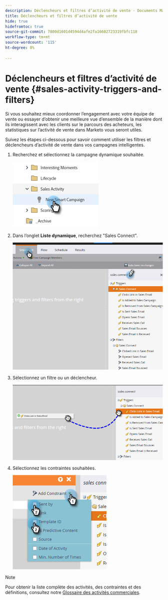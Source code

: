 ```yaml
---
description: Déclencheurs et filtres d’activité de vente - Documents Marketo - Documentation du produit
title: Déclencheurs et filtres d’activité de vente
hide: true
hidefromtoc: true
source-git-commit: 7800d1601d4594d4afe2fa16602723319fbfc118
workflow-type: tm+mt
source-wordcount: '115'
ht-degree: 0%

---
```


# Déclencheurs et filtres d’activité de vente {#sales-activity-triggers-and-filters}

Si vous souhaitez mieux coordonner l’engagement avec votre équipe de vente ou essayer d’obtenir une meilleure vue d’ensemble de la manière dont ils interagissent avec les clients sur le parcours des acheteurs, les statistiques sur l’activité de vente dans Marketo vous seront utiles.

Suivez les étapes ci-dessous pour savoir comment utiliser les filtres et déclencheurs d’activité de vente dans vos campagnes intelligentes.

1. Recherchez et sélectionnez la campagne dynamique souhaitée.

   ![](assets/sales-activity-triggers-and-filters-1.png)

1. Dans l’onglet **Liste dynamique**, recherchez &quot;Sales Connect&quot;.

   ![](assets/sales-activity-triggers-and-filters-2.png)

1. Sélectionnez un filtre ou un déclencheur.

   ![](assets/sales-activity-triggers-and-filters-3.png)

1. Sélectionnez les contraintes souhaitées.

   ![](assets/sales-activity-triggers-and-filters-4.png)

>[!NOTE]
>
>Pour obtenir la liste complète des activités, des contraintes et des définitions, consultez notre [Glossaire des activités commerciales](/help/marketo/product-docs/marketo-sales-connect/marketo/sales-activity-glossary.md).
